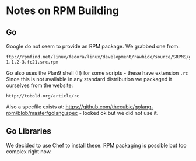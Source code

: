 Notes on RPM Building
=====================

Go
--
Google do not seem to provide an RPM package. We grabbed one from:

    ftp://rpmfind.net/linux/fedora/linux/development/rawhide/source/SRPMS/g/golang-1.1.2-3.fc21.src.rpm

Go also uses the Plan9 shell (!!) for some scripts - these have extension `.rc` Since this is not available in any standard distribution we packaged it ourselves from the website:

    http://tobold.org/article/rc

Also a specfile exists at: https://github.com/thecubic/golang-rpm/blob/master/golang.spec - looked ok but we did not use it.


Go Libraries
------------

We decided to use Chef to install these. RPM packaging is possible but too complex right now.
